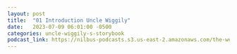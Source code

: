 ```yaml
---
layout: post
title:  "01 Introduction Uncle Wiggily"
date:   2023-07-09 06:01:00 -0500
categories: uncle-wiggily-s-storybook
podcast_link: https://nilbus-podcasts.s3.us-east-2.amazonaws.com/the-well-trained-mind/Uncle%20Wiggily's%20Storybook/01%20Introduction%20Uncle%20Wiggily.mp3
---
```

